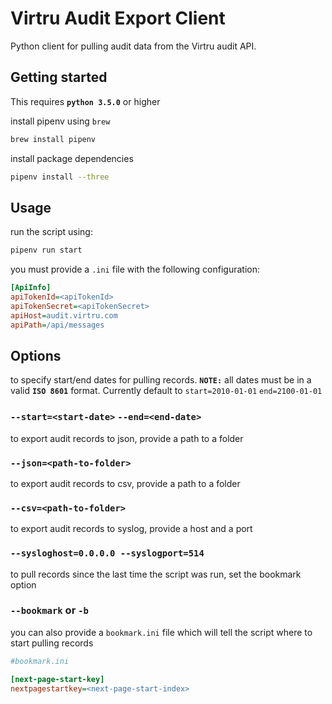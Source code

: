 # Virtru Audit Export Client

Python client for pulling audit data from the Virtru audit API.

## Getting started
This requires **`python 3.5.0`** or higher

install pipenv using `brew`

```bash 
brew install pipenv
````

install package dependencies

```bash
pipenv install --three
```

## Usage

run the script using:

```bash
pipenv run start
```

you must provide a `.ini` file with the following configuration:

```ini
[ApiInfo]
apiTokenId=<apiTokenId>
apiTokenSecret=<apiTokenSecret>
apiHost=audit.virtru.com
apiPath=/api/messages
```

## Options
to specify start/end dates for pulling records.  **`NOTE:`** all dates must be in a valid **`ISO 8601`** format. Currently default to `start=2010-01-01` `end=2100-01-01`

### `--start=<start-date>`  `--end=<end-date>`

to export audit records to json, provide a path to a folder

### `--json=<path-to-folder>`

to export audit records to csv, provide a path to a folder

### `--csv=<path-to-folder>`

to export audit records to syslog, provide a host and a port

### `--sysloghost=0.0.0.0 --syslogport=514`

to pull records since the last time the script was run, set the bookmark option

### `--bookmark` or `-b`

you can also provide a `bookmark.ini` file which will tell the script where to start pulling records

```ini
#bookmark.ini

[next-page-start-key]
nextpagestartkey=<next-page-start-index>

```
